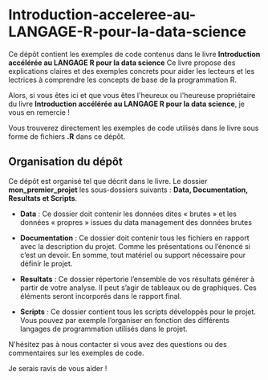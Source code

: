 # Introduction-acceleree-au-LANGAGE-R-pour-la-data-science

Ce dépôt contient les exemples de code contenus dans le livre **Introduction accélérée au 
LANGAGE R pour la data science**
Ce livre propose des explications claires et des exemples concrets pour aider les lecteurs et les lectrices
à comprendre les concepts de base de la programmation R.

Alors, si vous êtes ici et que vous êtes l'heureux ou l'heureuse propriétaire du livre
**Introduction accélérée au LANGAGE R pour la data science**, je vous en remercie ! 

Vous trouverez directement les exemples de code utilisés dans le livre sous forme de fichiers **.R** dans ce dépôt. 

## Organisation du dépôt

Ce dépôt est organisé tel que décrit dans le livre. Le dossier **mon_premier_projet** les 
sous-dossiers suivants : **Data, Documentation, Resultats et Scripts**. 

* **Data** : Ce dossier doit contenir les données dites « brutes » et les données « propres » issues du data management des données brutes

* **Documentation** : Ce dossier doit contenir tous les fichiers en rapport avec la description du projet. 
Comme les présentations ou l’énoncé si c’est un devoir. En somme, tout matériel ou support nécessaire pour définir le projet.

*	**Resultats** : Ce dossier répertorie l’ensemble de vos résultats générer à partir de votre analyse.
Il peut s’agir de tableaux ou de graphiques. Ces éléments seront incorporés dans le rapport final.

*	**Scripts** : Ce dossier contient tous les scripts développés pour le projet. Vous pouvez par exemple 
l’organiser en fonction des différents langages de programmation utilisés dans le projet.

N'hésitez pas à nous contacter si vous avez des questions ou des commentaires sur les exemples de code.

Je serais ravis de vous aider !
